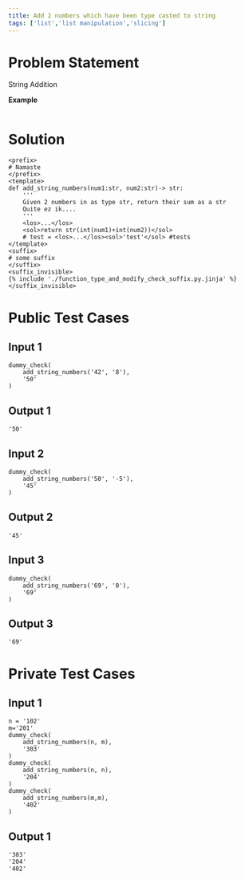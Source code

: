 ```yaml
---
title: Add 2 numbers which have been type casted to string
tags: ['list','list manipulation','slicing']
---
```


# Problem Statement

String Addition

**Example**
```
```

# Solution

```py3 test.py -r 'python test.py'
<prefix>
# Namaste
</prefix>
<template>
def add_string_numbers(num1:str, num2:str)-> str:
    '''
    Given 2 numbers in as type str, return their sum as a str
    Quite ez ik....
    '''
    <los>...</los>
    <sol>return str(int(num1)+int(num2))</sol>
    # test = <los>...</los><sol>'test'</sol> #tests
</template>
<suffix>
# some suffix
</suffix>
<suffix_invisible>
{% include './function_type_and_modify_check_suffix.py.jinja' %}
</suffix_invisible>
```

# Public Test Cases

## Input 1

```
dummy_check(
    add_string_numbers('42', '8'),
    '50'
)
```

## Output 1

```
'50'
```

## Input 2

```
dummy_check(
    add_string_numbers('50', '-5'),
    '45'
)
```

## Output 2

```
'45'
```

## Input 3 

```
dummy_check(
    add_string_numbers('69', '0'),
    '69'
)
```

## Output 3

```
'69'
```

# Private Test Cases

## Input 1

```
n = '102'
m='201'
dummy_check(
    add_string_numbers(n, m),
    '303'
)
dummy_check(
    add_string_numbers(n, n),
    '204'
)
dummy_check(
    add_string_numbers(m,m),
    '402'
)
```

## Output 1

```
'303'
'204'
'402'
```